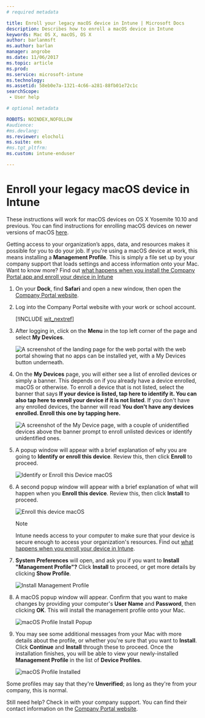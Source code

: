 ```yaml
---
# required metadata

title: Enroll your legacy macOS device in Intune | Microsoft Docs
description: Describes how to enroll a macOS device in Intune
keywords: Mac OS X, macOS, OS X
author: barlanmsft
ms.author: barlan
manager: angrobe
ms.date: 11/06/2017
ms.topic: article
ms.prod:
ms.service: microsoft-intune
ms.technology:
ms.assetid: 58eb0e7a-1321-4c66-a281-88fb01e72c1c
searchScope:
 - User help

# optional metadata

ROBOTS: NOINDEX,NOFOLLOW
#audience:
#ms.devlang:
ms.reviewer: elocholi
ms.suite: ems
#ms.tgt_pltfrm:
ms.custom: intune-enduser

---
```


# Enroll your legacy macOS device in Intune

These instructions will work for macOS devices on OS X Yosemite 10.10 and previous. You can find instructions for enrolling macOS devices on newer versions of macOS [here](enroll-your-device-in-intune-macos-cp.md).

Getting access to your organization’s apps, data, and resources makes it possible for you to do your job. If you're using a macOS device at work, this means installing a __Management Profile__. This is simply a file set up by your company support that loads settings and access information onto your Mac. Want to know more? Find out [what happens when you install the Company Portal app and enroll your device in Intune](what-happens-if-you-install-the-company-portal-app-and-enroll-your-device-in-intune-ios.md)

1. On your __Dock__, find __Safari__ and open a new window, then open the [Company Portal website](https://portal.manage.microsoft.com#HelpDeskDialog).
2. Log into the Company Portal website with your work or school account.

   [!INCLUDE [wit_nextref](includes/end-user-password-guidance.md)]


3. After logging in, click on the **Menu** in the top left corner of the page and select **My Devices**.

   ![A screenshot of the landing page for the web portal with the web portal showing that no apps can be installed yet, with a My Devices button underneath.](./media/macOS_enroll_001_landing_page.png)

4. On the __My Devices__ page, you will either see a list of enrolled devices or simply a banner. This depends on if you already have a device enrolled, macOS or otherwise. To enroll a device that is not listed, select the banner that says __If your device is listed, tap here to identify it. You can also tap here to enroll your device if it is not listed__. If you don't have any enrolled devices, the banner will read **You don't have any devices enrolled. Enroll this one by tapping here.**

   ![A screenshot of the My Device page, with a couple of unidentified devices above the banner prompt to enroll unlisted devices or identify unidentified ones.](./media/macOS_enroll_002_tap_here_banner.png)

5. A popup window will appear with a brief explanation of why you are going to __Identify or enroll this device__. Review this, then click __Enroll__ to proceed.

   ![Identify or Enroll this Device macOS](./media/macOS_enroll_003_IDenroll_popup.png)

6. A second popup window will appear with a brief explanation of what will happen when you __Enroll this device__. Review this, then click __Install__ to proceed.

   ![Enroll this device macOS](./media/macOS_enroll_004_enroll_popup.png)

   > [!NOTE]
   > Intune needs access to your computer to make sure that your device is secure enough to access your organization's resources. Find out [what happens when you enroll your device in Intune](what-happens-if-you-install-the-Company-Portal-app-and-enroll-your-device-in-intune-ios.md).

7. __System Preferences__ will open, and ask you if you want to __Install "Management Profile"?__ Click __Install__ to proceed, or get more details by clicking __Show Profile__.

   ![Install Management Profile](./media/macOS_enroll_005_sysprefs_mgmt_profile.png)

8. A macOS popup window will appear. Confirm that you want to make changes by providing your computer's __User Name__ and __Password__, then clicking __OK__. This will install the management profile onto your Mac.

   ![macOS Profile Install Popup](./media/macOS_enroll_006_sysprefs_admin_login.png)

9. You may see some additional messages from your Mac with more details about the profile, or whether you're sure that you want to __Install__. Click __Continue__ and __Install__ through these to proceed. Once the installation finishes, you will be able to view your newly-installed __Management Profile__ in the list of __Device Profiles__.

   ![macOS Profile Installed](./media/macOS_enroll_007_sysprefs_installed_profile.png)

Some profiles may say that they're **Unverified**; as long as they're from your company, this is normal.

Still need help? Check in with your company support. You can find their contact information on the [Company Portal website](https://portal.manage.microsoft.com#HelpDeskDialog).
